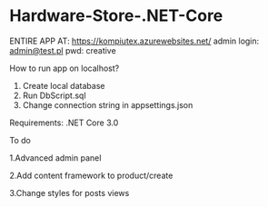 # Hardware-Store-.NET-Core
ENTIRE APP AT: https://kompiutex.azurewebsites.net/
admin login: admin@test.pl pwd: creative

How to run app on localhost?
1. Create local database
2. Run DbScript.sql
3. Change connection string in appsettings.json

Requirements: 
.NET Core 3.0

To do

1.Advanced admin panel

2.Add content framework to product/create

3.Change styles for posts views
